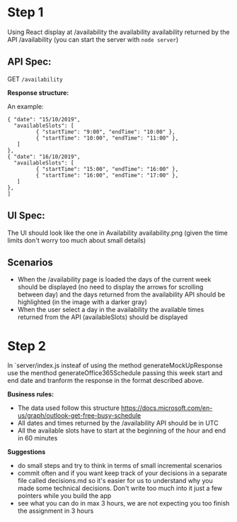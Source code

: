 # Step 1

Using React display at /availability the availability availability returned by the API /availability (you can start the server with `node server`)

## API Spec:

GET `/availability`

**Response structure:**

An example:

```[
{ "date": "15/10/2019",
  "availableSlots": [
         { "startTime": "9:00", "endTime": "10:00" },
         { "startTime": "10:00", "endTime": "11:00" },
   ]
},
{ "date": "16/10/2019",
  "availableSlots": [
         { "startTime": "15:00", "endTime": "16:00" },
         { "startTime": "16:00", "endTime": "17:00" },
   ]
},
]
```

## UI Spec:

The UI should look like the one in Availability availability.png (given the time limits don't worry too much about small details)

## Scenarios

- When the /availability page is loaded the days of the current week should be displayed (no need to display the arrows for scrolling between day) and the days returned from the availability API should be highlighted (in the image with a darker gray)
- When the user select a day in the availability the available times returned from the API (availableSlots) should be displayed

# Step 2

In `server/index.js insteaf of using the method generateMockUpResponse use the menthod generateOffice365Schedule passing this week start and end date and tranform the response in the format described above.

**Business rules:**

- The data used follow this structure https://docs.microsoft.com/en-us/graph/outlook-get-free-busy-schedule
- All dates and times returned by the /availability API should be in UTC
- All the available slots have to start at the beginning of the hour and end in 60 minutes

**Suggestions**

- do small steps and try to think in terms of small incremental scenarios
- commit often and if you want keep track of your decisions in a separate file called decisions.md so it's easier for us to understand why you made some technical decisions. Don't write too much into it just a few pointers while you build the app
- see what you can do in max 3 hours, we are not expecting you too finish the assignment in 3 hours
